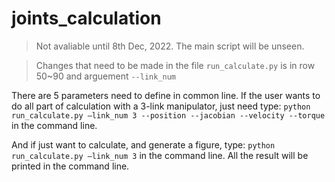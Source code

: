 # joints_calculation
> Not avaliable until 8th Dec, 2022. The main script will be unseen.

> Changes that need to be made in the file `run_calculate.py` is in row 50~90 and arguement `--link_num`

There are 5 parameters need to define in common line. If the user wants to do all part of calculation with a 3-link manipulator, just need type:
`python run_calculate.py –link_num 3 --position --jacobian --velocity --torque ` in the command line. 
  
And if just want to calculate, and generate a figure, type:
`python run_calculate.py –link_num 3`
in the command line. All the result will be printed in the command line.
